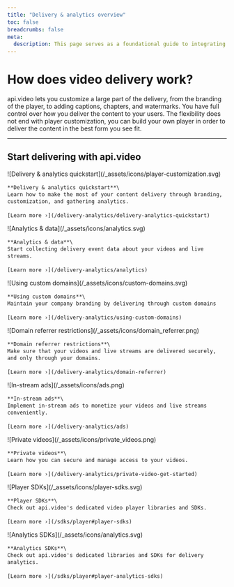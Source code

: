 ```yaml
---
title: "Delivery & analytics overview"
toc: false
breadcrumbs: false
meta:
  description: This page serves as a foundational guide to integrating api.video's solutions for video delivery, player customization, and analytics.
---
```


<div class="section-header no-toc">

# How does <span style="color: var(--accent-10)">video delivery</span> work?

  api.video lets you customize a large part of the delivery, from the branding of the player, to adding captions, chapters, and watermarks. You have full control over how you deliver the content to your users. The flexibility does not end with player customization, you can build your own player in order to deliver the content in the best form you see fit.

</div>

---

## Start delivering with api.video

<Grid cols="2" gap="3">
<Card pad="3">
    ![Delivery & analytics quickstart](/_assets/icons/player-customization.svg)

    **Delivery & analytics quickstart**\
    Learn how to make the most of your content delivery through branding, customization, and gathering analytics.

    [Learn more ›](/delivery-analytics/delivery-analytics-quickstart)
</Card>
<Card pad="3">
    ![Analytics & data](/_assets/icons/analytics.svg)

    **Analytics & data**\
    Start collecting delivery event data about your videos and live streams.

    [Learn more ›](/delivery-analytics/analytics)
</Card>
<Card pad="3">
    ![Using custom domains](/_assets/icons/custom-domains.svg)

    **Using custom domains**\
    Maintain your company branding by delivering through custom domains

    [Learn more ›](/delivery-analytics/using-custom-domains)
</Card>
<Card pad="3">
    ![Domain referrer restrictions](/_assets/icons/domain_referrer.png)

    **Domain referrer restrictions**\
    Make sure that your videos and live streams are delivered securely, and only through your domains.

    [Learn more ›](/delivery-analytics/domain-referrer)
</Card>
<Card pad="3">
    ![In-stream ads](/_assets/icons/ads.png)

    **In-stream ads**\
    Implement in-stream ads to monetize your videos and live streams conveniently.

    [Learn more ›](/delivery-analytics/ads)
</Card>
<Card pad="3">
    ![Private videos](/_assets/icons/private_videos.png)

    **Private videos**\
    Learn how you can secure and manage access to your videos.

    [Learn more ›](/delivery-analytics/private-video-get-started)
</Card>
<Card pad="3">
    ![Player SDKs](/_assets/icons/player-sdks.svg)

    **Player SDKs**\
    Check out api.video's dedicated video player libraries and SDKs.

    [Learn more ›](/sdks/player#player-sdks)
</Card>
<Card pad="3">
    ![Analytics SDKs](/_assets/icons/analytics.svg)

    **Analytics SDKs**\
    Check out api.video's dedicated libraries and SDKs for delivery analytics.

    [Learn more ›](/sdks/player#player-analytics-sdks)
</Card>
</Grid>